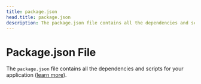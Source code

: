 ```yaml
---
title: package.json
head.title: package.json
description: The package.json file contains all the dependencies and scripts for your application.
---
```


# Package.json File

The `package.json` file contains all the dependencies and scripts for your application ([learn more](https://docs.npmjs.com/cli/v7/configuring-npm/package-json)).
